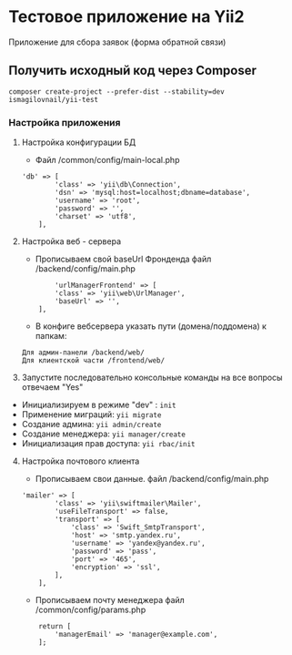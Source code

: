 # Тестовое приложение на Yii2

Приложение для сбора заявок (форма обратной связи)
## Получить исходный код через Composer
    composer create-project --prefer-dist --stability=dev ismagilovnail/yii-test
### Настройка приложения
1. Настройка конфигурации БД
    - Файл /common/config/main-local.php
	```
	'db' => [
            'class' => 'yii\db\Connection',
            'dsn' => 'mysql:host=localhost;dbname=database',
            'username' => 'root',
            'password' => '',
            'charset' => 'utf8',
        ],
	```
    
2. Настройка веб - сервера
     - Прописываем свой baseUrl Фронденда файл /backend/config/main.php
	```
	        'urlManagerFrontend' => [
            'class' => 'yii\web\UrlManager',
            'baseUrl' => '',
        ],
	```
    - В конфиге вебсервера указать пути (домена/поддомена) к папкам:
    ```
    Для админ-панели /backend/web/
    Для клиентской части /frontend/web/
    ```

    
3. Запустите последовательно консольные команды на все вопросы отвечаем "Yes"
- Инициализируем в режиме "dev" : `init`
- Применение миграций: `yii migrate`
- Создание админа: `yii admin/create`
- Создание менеджера: `yii manager/create`
- Инициализация прав доступа: `yii rbac/init`

4. Настройка почтового клиента
     - Прописываем свои данные. файл /backend/config/main.php
	```
    'mailer' => [
            'class' => 'yii\swiftmailer\Mailer',
            'useFileTransport' => false,
            'transport' => [
                'class' => 'Swift_SmtpTransport',
                'host' => 'smtp.yandex.ru',
                'username' => 'yandex@yandex.ru',
                'password' => 'pass',
                'port' => '465',
                'encryption' => 'ssl',
            ],
        ],
	```
	
	- Прописываем почту менеджера  файл /common/config/params.php
	```
	    return [
		    'managerEmail' => 'manager@example.com',
		];
	```

